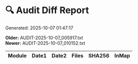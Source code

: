 # 🔍 Audit Diff Report
Generated: 2025-10-07 01:47:17

**Older:** AUDIT-2025-10-07_005917.txt  
**Newer:** AUDIT-2025-10-07_010152.txt

| Module | Date1 | Date2 | Files | SHA256 | InMap |
|---|---|---|---|---|---|
